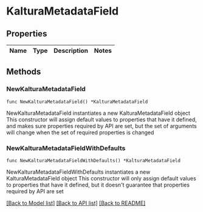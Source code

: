 # KalturaMetadataField

## Properties

Name | Type | Description | Notes
------------ | ------------- | ------------- | -------------

## Methods

### NewKalturaMetadataField

`func NewKalturaMetadataField() *KalturaMetadataField`

NewKalturaMetadataField instantiates a new KalturaMetadataField object
This constructor will assign default values to properties that have it defined,
and makes sure properties required by API are set, but the set of arguments
will change when the set of required properties is changed

### NewKalturaMetadataFieldWithDefaults

`func NewKalturaMetadataFieldWithDefaults() *KalturaMetadataField`

NewKalturaMetadataFieldWithDefaults instantiates a new KalturaMetadataField object
This constructor will only assign default values to properties that have it defined,
but it doesn't guarantee that properties required by API are set


[[Back to Model list]](../README.md#documentation-for-models) [[Back to API list]](../README.md#documentation-for-api-endpoints) [[Back to README]](../README.md)


